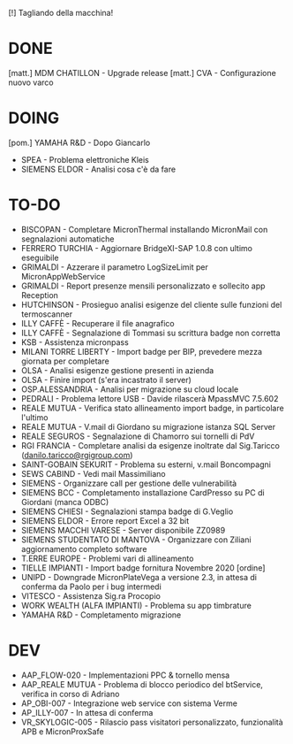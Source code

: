 [!] Tagliando della macchina!


# DONE
[matt.] MDM CHATILLON - Upgrade release <!-- stampare -->
[matt.] CVA - Configurazione nuovo varco <!-- stampare -->


# DOING
[pom.] YAMAHA R&D - Dopo Giancarlo
- SPEA - Problema elettroniche Kleis <!-- Lunedì -->
- SIEMENS ELDOR - Analisi cosa c'è da fare


# TO-DO
- BISCOPAN - Completare MicronThermal installando MicronMail con segnalazioni automatiche
- FERRERO TURCHIA - Aggiornare BridgeXI-SAP 1.0.8 con ultimo eseguibile
- GRIMALDI - Azzerare il parametro LogSizeLimit per MicronAppWebService 
- GRIMALDI - Report presenze mensili personalizzato e sollecito app Reception
- HUTCHINSON - Prosieguo analisi esigenze del cliente sulle funzioni del termoscanner
- ILLY CAFFÈ - Recuperare il file anagrafico
- ILLY CAFFÈ - Segnalazione di Tommasi su scrittura badge non corretta
- KSB - Assistenza micronpass
- MILANI TORRE LIBERTY - Import badge per BIP, prevedere mezza giornata per completare 
- OLSA - Analisi esigenze gestione presenti in azienda
- OLSA - Finire import (s'era incastrato il server)
- OSP.ALESSANDRIA - Analisi per migrazione su cloud locale
- PEDRALI - Problema lettore USB - Davide rilascerà MpassMVC 7.5.602
- REALE MUTUA - Verifica stato allineamento import badge, in particolare l'ultimo
- REALE MUTUA - V.mail di Giordano su migrazione istanza SQL Server
- REALE SEGUROS - Segnalazione di Chamorro sui tornelli di PdV
- RGI FRANCIA - Completare analisi da esigenze inoltrate dal Sig.Taricco (danilo.taricco@rgigroup.com)
- SAINT-GOBAIN SEKURIT - Problema su esterni, v.mail Boncompagni
- SEWS CABIND - Vedi mail Massimiliano
- SIEMENS - Organizzare call per gestione delle vulnerabilità
- SIEMENS BCC - Completamento installazione CardPresso su PC di Giordani (manca ODBC)
- SIEMENS CHIESI - Segnalazioni stampa badge di G.Veglio
- SIEMENS ELDOR - Errore report Excel a 32 bit
- SIEMENS MACCHI VARESE - Server disponibile ZZ0989
- SIEMENS STUDENTATO DI MANTOVA - Organizzare con Ziliani aggiornamento completo software
- T.ERRE EUROPE - Problemi vari di allineamento
- TIELLE IMPIANTI - Import badge fornitura Novembre 2020 [ordine]
- UNIPD - Downgrade MicronPlateVega a versione 2.3, in attesa di conferma da Paolo per i bug intermedi
- VITESCO - Assistenza Sig.ra Procopio
- WORK WEALTH (ALFA IMPIANTI) - Problema su app timbrature
- YAMAHA R&D - Completamento migrazione


# DEV
- AAP_FLOW-020 - Implementazioni PPC & tornello mensa
- AAP_REALE MUTUA - Problema di blocco periodico del btService, verifica in corso di Adriano
- AP_OBI-007 - Integrazione web service con sistema Verme
- AP_ILLY-007 - In attesa di conferma 
- VR_SKYLOGIC-005 - Rilascio pass visitatori personalizzato, funzionalità APB e MicronProxSafe

